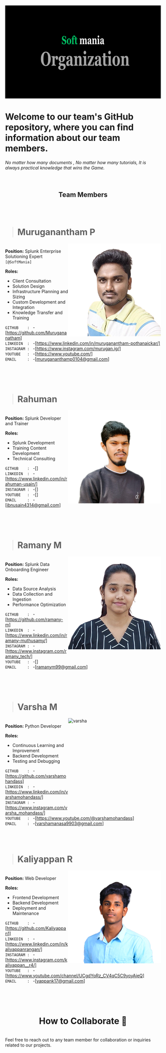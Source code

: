 <img src="https://github.com/SoftManiaTech/.github/blob/main/softmania%20banner%20images/soft%20mania.png" alt="Image Description" style="width: 1000px; height: 300px;"> <br/>                                          

# Welcome to our team's GitHub repository, where you can find information about our team members.
###### No matter how many documents , No matter how many tutorials, It is always practical knowledge that wins the Game. <br/><br/><br/>

<h2 align="center"> Team Members</h2> <br/> <br/>

> # Muruganantham P <br/>

<img align="right" src="https://github.com/SoftManiaTech/.github/blob/main/softmania%20team%20photos/muruganantham.png" alt="muruganantham" width="300" height="300"> <br/>
**Position:** Splunk Enterprise Solutioning Expert `[@SoftMania]` <br/>

**Roles:** 
- Client Consultation
- Solution Design
- Infrastructure Planning and Sizing
- Custom Development and Integration
- Knowledge Transfer and Training

`GITHUB    : ` -[https://github.com/Murugananatham] <br/>
`LINKEDIN  : ` -[https://www.linkedin.com/in/muruganantham-pothanaickar/] <br/>
`INSTAGRAM : ` -[https://www.instagram.com/murugan.ig/] <br/>
`YOUTUBE   : ` -[https://www.youtube.com/] <br/>
`EMAIL     : ` -[murugananthamp0104@gmail.com] <br/>

<br/>
<br/><br/>

> # Rahuman <br/>
<img align="right" src="https://github.com/SoftManiaTech/.github/blob/main/softmania%20team%20photos/rahuman.png" alt="rahuman" width="300" height="300"> <br/>
**Position:** Splunk Developer and Trainer  <br/>

**Roles:** 
- Splunk Development
- Training Content Development
- Technical Consulting

`GITHUB    : ` -[] <br/>
`LINKEDIN  : ` -[https://www.linkedin.com/in/rahuman-usain/] <br/>
`INSTAGRAM : ` -[] <br/>
`YOUTUBE   : ` -[] <br/>
`EMAIL     : ` -[ibnusain4314@gmail.com] <br/>

<br/>
<br/><br/> 

> # Ramany M <br/>
<img align="right" src="https://github.com/SoftManiaTech/.github/blob/main/softmania%20team%20photos/ramany.png" alt="ramany" width="300" height="300"> <br/>
**Position:** Splunk Data Onboarding Engineer <br/>

**Roles:** 
- Data Source Analysis
- Data Collection and Ingestion
- Performance Optimization

`GITHUB    : ` -[https://github.com/ramany-m] <br/>
`LINKEDIN  : ` -[https://www.linkedin.com/in/ramany-muthusamy/] <br/>
`INSTAGRAM : ` -[https://www.instagram.com/ramany_tech/] <br/>
`YOUTUBE   : ` -[] <br/>
`EMAIL     : ` -[ramanym99@gmail.com] <br/>

  <br/>
<br/><br/>

> # Varsha M <br/>
<img align="right" src="https://github.com/SoftManiaTech/.github/blob/main/softmania%20team%20photos/varsha.png" alt="varsha" width="300" height="300"> <br/>
**Position:** Python Developer <br/>

**Roles:** 
- Continuous Learning and Improvement
- Backend Development
- Testing and Debugging

`GITHUB    : ` -[https://github.com/varshamohandass] <br/>
`LINKEDIN  : ` -[https://www.linkedin.com/in/varshamohandass/] <br/>
`INSTAGRAM : ` -[https://www.instagram.com/varsha_mohandass/] <br/>
`YOUTUBE   : ` -[https://www.youtube.com/@varshamohandass] <br/>
`EMAIL     : ` -[varshamanasa9903@gmail.com] <br/>
<br/>
<br/><br/>

> # Kaliyappan R <br/>
<img align="right" src="https://github.com/SoftManiaTech/.github/blob/main/softmania%20team%20photos/kaliyappan.png" alt="kaliyappan" width="300" height="300"> <br/>
**Position:** Web Developer <br/>

**Roles:** 
- Frontend Development
- Backend Development
- Deployment and Maintenance

`GITHUB    : ` -[https://github.com/Kaliyappan1] <br/>
`LINKEDIN  : ` -[https://www.linkedin.com/in/kaliyappanrangan/] <br/>
`INSTAGRAM : ` -[https://www.instagram.com/kaliyappan__r4/] <br/>
`YOUTUBE   : ` -[https://www.youtube.com/channel/UCgdYqRz_CV4qC5C9yoyAjeQ] <br/>
`EMAIL     : ` -[yappank17@gmail.com] <br/> 

<br/>
<br/><br/> 

<h1 align="center"> How to Collaborate 🙌</h1> <br/>
Feel free to reach out to any team member for collaboration or inquiries related to our projects.


